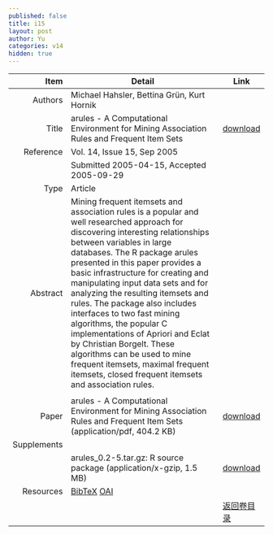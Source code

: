 ```yaml
---
published: false
title: i15
layout: post
author: Yu
categories: v14
hidden: true
---
```


| Item | Detail | Link |
|---:|---|---|
| Authors | Michael Hahsler, Bettina Grün, Kurt Hornik| |
| Title |arules - A Computational Environment for Mining Association Rules and Frequent Item Sets | [download](http://www.jstatsoft.org/v14/i15/paper) |
| Reference |Vol. 14, Issue 15, Sep 2005 | |
| | Submitted 2005-04-15, Accepted 2005-09-29| | 
| Type | Article| |
| Abstract | Mining frequent itemsets and association rules is a popular and well researched approach for discovering interesting relationships between variables in large databases. The R package arules presented in this paper provides a basic infrastructure for creating and manipulating input data sets and for analyzing the resulting itemsets and rules. The package also includes interfaces to two fast mining algorithms, the popular C implementations of Apriori and Eclat by Christian Borgelt. These algorithms can be used to mine frequent itemsets, maximal frequent itemsets, closed frequent itemsets and association rules. | |
 | |
| Paper | arules - A Computational Environment for Mining Association Rules and Frequent Item Sets  (application/pdf, 404.2 KB)| [download](http://www.jstatsoft.org/v14/i15/paper) |
| Supplements | | |
| |arules_0.2-5.tar.gz: R source package  (application/x-gzip, 1.5 MB)|  [download](http://www.jstatsoft.org/v14/i15/supp/1) |
| Resources | [BibTeX](http://www.jstatsoft.org/v14/i15/bibtex) [OAI](http://www.jstatsoft.org/oai?verb=GetRecord&identifier=oai.jstatsoft/v14/i15&prefix=oai_dc)| |
| |  | [返回卷目录]({{site.baseurl}}/volume/v14.html) |